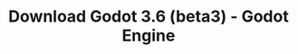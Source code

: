 ---
# Generated by /tools/generators/src/download_archive_generator !!! do not edit by hand !!!
title: 'Download Godot 3.6 (beta3) - Godot Engine'
type: 'download/archive'
name: '3.6'
flavor: 'beta3'
release_date: '2023-08-16T03:00:00-00:00'
release_notes: 'article/dev-snapshot-godot-3-6-beta-3/'
primaryPlatforms:
  - 'android.apk'
  - 'macos.universal'
  - 'windows.64'
  - 'linux_server.headless.64'
  - 'web'
  - 'templates'
links:
  android.apk:
    name: 'android.apk'
    title: 'Android'
    caption: 'Universal APK (ARM64 + ARMv7 + x86_64 + x86)'
    tags:
      - 'APK download'
      - 'ARM64/v7'
      - 'x86 (64 & 32 bit)'
    hosts:
      github_builds:
        regular: 'https://github.com/godotengine/godot-builds/releases/download/3.6-beta3/Godot_v3.6-beta3_android_editor.apk'
        mono: '#'
      github:
        regular: 'https://github.com/godotengine/godot/releases/download/3.6-beta3/Godot_v3.6-beta3_android_editor.apk'
        mono: '#'
  macos.universal:
    name: 'macos.universal'
    title: 'macOS'
    caption: 'Universal (x86_64 + Apple Silicon)'
    tags:
      - 'Intel/Apple Silicon'
      - '64 bit'
    hosts:
      github_builds:
        regular: 'https://github.com/godotengine/godot-builds/releases/download/3.6-beta3/Godot_v3.6-beta3_osx.universal.zip'
        mono: 'https://github.com/godotengine/godot-builds/releases/download/3.6-beta3/Godot_v3.6-beta3_mono_osx.universal.zip'
      github:
        regular: 'https://github.com/godotengine/godot/releases/download/3.6-beta3/Godot_v3.6-beta3_osx.universal.zip'
        mono: 'https://github.com/godotengine/godot/releases/download/3.6-beta3/Godot_v3.6-beta3_mono_osx.universal.zip'
  windows.64:
    name: 'windows.64'
    title: 'Windows'
    caption: 'Standard (x86_64)'
    tags:
      - '64 bit'
    hosts:
      github_builds:
        regular: 'https://github.com/godotengine/godot-builds/releases/download/3.6-beta3/Godot_v3.6-beta3_win64.exe.zip'
        mono: 'https://github.com/godotengine/godot-builds/releases/download/3.6-beta3/Godot_v3.6-beta3_mono_win64.zip'
      github:
        regular: 'https://github.com/godotengine/godot/releases/download/3.6-beta3/Godot_v3.6-beta3_win64.exe.zip'
        mono: 'https://github.com/godotengine/godot/releases/download/3.6-beta3/Godot_v3.6-beta3_mono_win64.zip'
  linux_server.headless.64:
    name: 'linux_server.headless.64'
    title: 'Linux Server'
    caption: 'Headless (x86_64)'
    tags:
      - '64 bit'
      - 'Headless'
    hosts:
      github_builds:
        regular: 'https://github.com/godotengine/godot-builds/releases/download/3.6-beta3/Godot_v3.6-beta3_linux_headless.64.zip'
        mono: 'https://github.com/godotengine/godot-builds/releases/download/3.6-beta3/Godot_v3.6-beta3_mono_linux_headless_64.zip'
      github:
        regular: 'https://github.com/godotengine/godot/releases/download/3.6-beta3/Godot_v3.6-beta3_linux_headless.64.zip'
        mono: 'https://github.com/godotengine/godot/releases/download/3.6-beta3/Godot_v3.6-beta3_mono_linux_headless_64.zip'
  web:
    name: 'web'
    title: 'Web editor'
    caption: ''
    tags:
      - 'Self-hosted'
      - 'Cross-platform'
    hosts:
      github_builds:
        regular: 'https://github.com/godotengine/godot-builds/releases/download/3.6-beta3/Godot_v3.6-beta3_web_editor.zip'
        mono: '#'
      github:
        regular: 'https://github.com/godotengine/godot/releases/download/3.6-beta3/Godot_v3.6-beta3_web_editor.zip'
        mono: '#'
  linux.64:
    name: 'linux.64'
    title: 'Linux'
    caption: 'Standard (x86_64)'
    tags:
      - '64 bit'
    hosts:
      github_builds:
        regular: 'https://github.com/godotengine/godot-builds/releases/download/3.6-beta3/Godot_v3.6-beta3_x11.64.zip'
        mono: 'https://github.com/godotengine/godot-builds/releases/download/3.6-beta3/Godot_v3.6-beta3_mono_x11_64.zip'
      github:
        regular: 'https://github.com/godotengine/godot/releases/download/3.6-beta3/Godot_v3.6-beta3_x11.64.zip'
        mono: 'https://github.com/godotengine/godot/releases/download/3.6-beta3/Godot_v3.6-beta3_mono_x11_64.zip'
  linux.32:
    name: 'linux.32'
    title: 'Linux'
    caption: 'Standard (x86)'
    tags:
      - '32 bit'
    hosts:
      github_builds:
        regular: 'https://github.com/godotengine/godot-builds/releases/download/3.6-beta3/Godot_v3.6-beta3_x11.32.zip'
        mono: 'https://github.com/godotengine/godot-builds/releases/download/3.6-beta3/Godot_v3.6-beta3_mono_x11_32.zip'
      github:
        regular: 'https://github.com/godotengine/godot/releases/download/3.6-beta3/Godot_v3.6-beta3_x11.32.zip'
        mono: 'https://github.com/godotengine/godot/releases/download/3.6-beta3/Godot_v3.6-beta3_mono_x11_32.zip'
  windows.32:
    name: 'windows.32'
    title: 'Windows'
    caption: 'Standard (x86)'
    tags:
      - '32 bit'
    hosts:
      github_builds:
        regular: 'https://github.com/godotengine/godot-builds/releases/download/3.6-beta3/Godot_v3.6-beta3_win32.exe.zip'
        mono: 'https://github.com/godotengine/godot-builds/releases/download/3.6-beta3/Godot_v3.6-beta3_mono_win32.zip'
      github:
        regular: 'https://github.com/godotengine/godot/releases/download/3.6-beta3/Godot_v3.6-beta3_win32.exe.zip'
        mono: 'https://github.com/godotengine/godot/releases/download/3.6-beta3/Godot_v3.6-beta3_mono_win32.zip'
  linux_server.64:
    name: 'linux_server.64'
    title: 'Linux Server'
    caption: 'Standard (x86_64)'
    tags:
      - '64 bit'
    hosts:
      github_builds:
        regular: 'https://github.com/godotengine/godot-builds/releases/download/3.6-beta3/Godot_v3.6-beta3_linux_server.64.zip'
        mono: 'https://github.com/godotengine/godot-builds/releases/download/3.6-beta3/Godot_v3.6-beta3_mono_linux_server_64.zip'
      github:
        regular: 'https://github.com/godotengine/godot/releases/download/3.6-beta3/Godot_v3.6-beta3_linux_server.64.zip'
        mono: 'https://github.com/godotengine/godot/releases/download/3.6-beta3/Godot_v3.6-beta3_mono_linux_server_64.zip'
  aar_library:
    name: 'aar_library'
    title: 'AAR library'
    caption: ''
    tags:
      - 'Android plugins'
      - 'Java'
      - 'Kotlin'
    hosts:
      github_builds:
        regular: 'https://github.com/godotengine/godot-builds/releases/download/3.6-beta3/godot-lib.3.6.beta3.release.aar'
        mono: 'https://github.com/godotengine/godot-builds/releases/download/3.6-beta3/godot-lib.3.6.beta3.mono.release.aar'
      github:
        regular: 'https://github.com/godotengine/godot/releases/download/3.6-beta3/godot-lib.3.6.beta3.release.aar'
        mono: 'https://github.com/godotengine/godot/releases/download/3.6-beta3/godot-lib.3.6.beta3.mono.release.aar'
  templates:
    name: 'templates'
    title: 'Export templates'
    caption: ''
    tags:
      - 'Used to export your games to all supported platforms'
    hosts:
      github_builds:
        regular: 'https://github.com/godotengine/godot-builds/releases/download/3.6-beta3/Godot_v3.6-beta3_export_templates.tpz'
        mono: 'https://github.com/godotengine/godot-builds/releases/download/3.6-beta3/Godot_v3.6-beta3_mono_export_templates.tpz'
      github:
        regular: 'https://github.com/godotengine/godot/releases/download/3.6-beta3/Godot_v3.6-beta3_export_templates.tpz'
        mono: 'https://github.com/godotengine/godot/releases/download/3.6-beta3/Godot_v3.6-beta3_mono_export_templates.tpz'
---